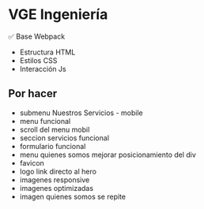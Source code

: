 # VGE Ingeniería

✅ Base Webpack

- Estructura HTML
- Estilos CSS
- Interacción Js

## Por hacer

- submenu Nuestros Servicios - mobile
- menu funcional
- scroll del menu mobil
- seccion servicios funcional
- formulario funcional
- menu quienes somos mejorar posicionamiento del div
- favicon
- logo link directo al hero
- imagenes responsive
- imagenes optimizadas
- imagen quienes somos se repite
